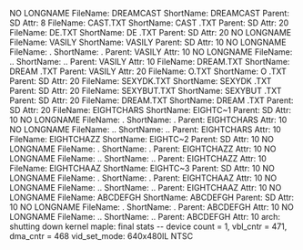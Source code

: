 NO LONGNAME
FileName: DREAMCAST ShortName: DREAMCAST Parent: SD  Attr: 8
FileName: CAST.TXT ShortName: CAST    .TXT Parent: SD  Attr: 20
FileName: DE.TXT ShortName: DE      .TXT Parent: SD  Attr: 20
NO LONGNAME
FileName: VASILY ShortName: VASILY Parent: SD  Attr: 10
NO LONGNAME
FileName: . ShortName: . Parent: VASILY  Attr: 10
NO LONGNAME
FileName: .. ShortName: .. Parent: VASILY  Attr: 10
FileName: DREAM.TXT ShortName: DREAM   .TXT Parent: VASILY  Attr: 20
FileName: O.TXT ShortName: O       .TXT Parent: SD  Attr: 20
FileName: SEXYDK.TXT ShortName: SEXYDK  .TXT Parent: SD  Attr: 20
FileName: SEXYBUT.TXT ShortName: SEXYBUT .TXT Parent: SD  Attr: 20
FileName: DREAM.TXT ShortName: DREAM   .TXT Parent: SD  Attr: 20
FileName: EIGHTCHARS ShortName: EIGHTC~1 Parent: SD  Attr: 10
NO LONGNAME
FileName: . ShortName: . Parent: EIGHTCHARS  Attr: 10
NO LONGNAME
FileName: .. ShortName: .. Parent: EIGHTCHARS  Attr: 10
FileName: EIGHTCHAZZ ShortName: EIGHTC~2 Parent: SD  Attr: 10
NO LONGNAME
FileName: . ShortName: . Parent: EIGHTCHAZZ  Attr: 10
NO LONGNAME
FileName: .. ShortName: .. Parent: EIGHTCHAZZ  Attr: 10
FileName: EIGHTCHAAZ ShortName: EIGHTC~3 Parent: SD  Attr: 10
NO LONGNAME
FileName: . ShortName: . Parent: EIGHTCHAAZ  Attr: 10
NO LONGNAME
FileName: .. ShortName: .. Parent: EIGHTCHAAZ  Attr: 10
NO LONGNAME
FileName: ABCDEFGH ShortName: ABCDEFGH Parent: SD  Attr: 10
NO LONGNAME
FileName: . ShortName: . Parent: ABCDEFGH  Attr: 10
NO LONGNAME
FileName: .. ShortName: .. Parent: ABCDEFGH  Attr: 10
arch: shutting down kernel
maple: final stats -- device count = 1, vbl_cntr = 471, dma_cntr = 468
vid_set_mode: 640x480IL NTSC
